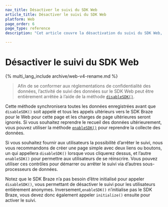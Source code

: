 ```yaml
---
nav_title: Désactiver le suivi du SDK Web
article_title: Désactiver le suivi du SDK Web
platform: Web
page_order: 6
page_type: reference
description: "Cet article couvre la désactivation du suivi du SDK Web, y compris la raison, la manière et les implications que cela a pour le Web."

---
```


# Désactiver le suivi du SDK Web

{% multi_lang_include archive/web-v4-rename.md %}

> Afin de se conformer aux réglementations de confidentialité des données, l’activité de suivi des données sur le SDK Web peut être entièrement arrêtée à l’aide de la méthode [`disableSDK()`](https://js.appboycdn.com/web-sdk/latest/doc/modules/braze.html#disablesdk). 

Cette méthode synchronisera toutes les données enregistrées avant que `disableSDK()` soit appelé et tous les appels ultérieurs vers le SDK Braze pour le Web pour cette page et les charges de page ultérieures seront ignorés. Si vous souhaitez reprendre le recueil des données ultérieurement, vous pouvez utiliser la méthode [`enableSDK()`](https://js.appboycdn.com/web-sdk/latest/doc/modules/braze.html#enablesdk) pour reprendre la collecte des données.

Si vous souhaitez fournir aux utilisateurs la possibilité d’arrêter le suivi, nous vous recommandons de créer une page simple avec deux liens ou boutons, un qui appellera `disableSDK()` lorsque vous cliquerez dessus, et l’autre `enableSDK()` pour permettre aux utilisateurs de se réinscrire. Vous pouvez utiliser ces contrôles pour démarrer ou arrêter le suivi via d’autres sous-processeurs de données.

Notez que le SDK Braze n’a pas besoin d’être initialisé pour appeler `disableSDK()`, vous permettant de désactiver le suivi pour les utilisateurs entièrement anonymes. Inversement,`enableSDK()` n’initialise pas le SDK Braze, vous devez donc également appeler `initialize()` ensuite pour activer le suivi.
